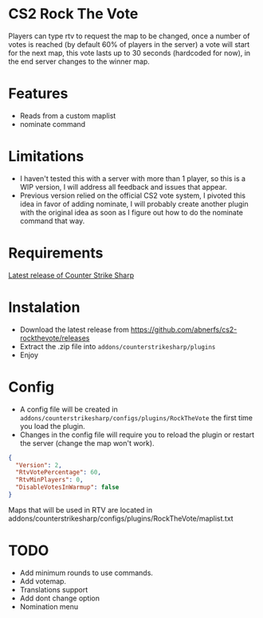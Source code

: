 # CS2 Rock The Vote
Players can type rtv to request the map to be changed, once a number of votes is reached (by default 60% of players in the server) a vote will start for the next map, this vote lasts up to 30 seconds (hardcoded for now), in the end server changes to the winner map.

# Features
- Reads from a custom maplist
- nominate command

# Limitations
 - I haven't tested this with a server with more than 1 player, so this is a WIP version, I will address all feedback and issues that appear.
 - Previous version relied on the official CS2 vote system, I pivoted this idea in favor of adding nominate, I will probably create another plugin with the original idea as soon as I figure out how to do the nominate command that way.
  
  
# Requirements
[Latest release of Counter Strike Sharp](https://github.com/roflmuffin/CounterStrikeSharp)

# Instalation
- Download the latest release from https://github.com/abnerfs/cs2-rockthevote/releases
- Extract the .zip file into `addons/counterstrikesharp/plugins`
- Enjoy

# Config
- A config file will be created in `addons/counterstrikesharp/configs/plugins/RockTheVote` the first time you load the plugin.
- Changes in the config file will require you to reload the plugin or restart the server (change the map won't work).

```json
{
  "Version": 2,
  "RtvVotePercentage": 60,
  "RtvMinPlayers": 0,
  "DisableVotesInWarmup": false
}
```

Maps that will be used in RTV are located in addons/counterstrikesharp/configs/plugins/RockTheVote/maplist.txt

# TODO
- Add minimum rounds to use commands.
- Add votemap.
- Translations support
- Add dont change option
- Nomination menu

